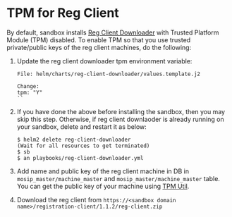 # TPM for Reg Client

By default, sandbox installs [Reg Client Downloader](https://github.com/mosip/mosip-infra/blob/1.1.2/deployment/sandbox-v2/playbooks/reg-client-downloader.yml) with Trusted Platform Module (TPM) disabled.  To enable TPM so that you use trusted private/public keys of the reg client machines, do the following:

1. Update the reg client downloader tpm environment variable:
    ```
    File: helm/charts/reg-client-downloader/values.template.j2

    Change:
    tpm: "Y"
    ``
1. If you have done the above before installing the sandbox, then you may skip this step.  Otherwise, if reg client downlaoder is already running on your sandbox, delete and restart it as below:
    ```
    $ helm2 delete reg-client-downloader 
    (Wait for all resources to get terminated)
    $ sb
    $ an playbooks/reg-client-downloader.yml
    ``` 
1. Add name and public key of the reg client machine in DB in `mosip_master/machine_master` and `mosip_master/machine_master` table.  You can get the public key of your machine using [TPM Util](../utils/tpm).

1. Download the reg client from `https://<sandbox domain name>/registration-client/1.1.2/reg-client.zip`

